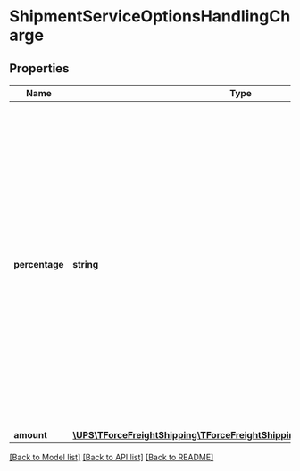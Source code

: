 # ShipmentServiceOptionsHandlingCharge

## Properties
Name | Type | Description | Notes
------------ | ------------- | ------------- | -------------
**percentage** | **string** | Percentage amount consistent with the handling charge. Either Percentage or Amount needs to be present, not both. Negative value allowed. Valid characters: 0-9 and \&quot;.\&quot; (Decimal).  Maximum of 2 digits after the decimal.  Maximum field length: 7 characters. The decimal \&quot;.\&quot;, does not count as a character. | [optional] 
**amount** | [**\UPS\TForceFreightShipping\TForceFreightShipping\HandlingChargeAmount**](HandlingChargeAmount.md) |  | [optional] 

[[Back to Model list]](../../README.md#documentation-for-models) [[Back to API list]](../../README.md#documentation-for-api-endpoints) [[Back to README]](../../README.md)

